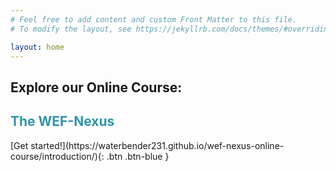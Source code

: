 ```yaml
---
# Feel free to add content and custom Front Matter to this file.
# To modify the layout, see https://jekyllrb.com/docs/themes/#overriding-theme-defaults

layout: home
---
```


## Explore our Online Course:
<h2 style="color: #3293a8;">The WEF-Nexus</h2>

<span class="fs-8">
[Get started!](https://waterbender231.github.io/wef-nexus-online-course/introduction/){: .btn .btn-blue }
</span>

